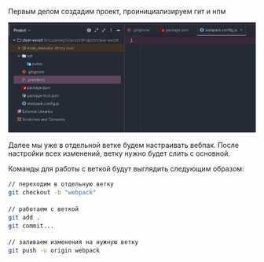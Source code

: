 
Первым делом создадим проект, проинициализируем гит и нпм

![](_png/Pasted%20image%2020230713134634.png)

Далее мы уже в отдельной ветке будем настраивать вебпак. После настройки всех изменений, ветку нужно будет слить с основной.

Команды для работы с веткой будут выглядить следующим образом:

```bash
// переходим в отдельную ветку
git checkout -b "webpack"

// работаем с веткой
git add .
git commit...

// заливаем изменения на нужную ветку
git push -u origin webpack
```







